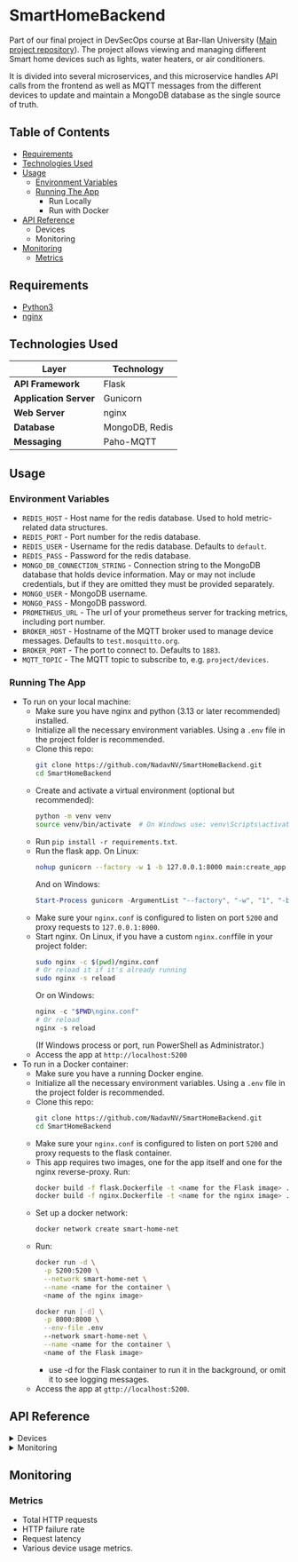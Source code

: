 # SmartHomeBackend

Part of our final project in DevSecOps course at Bar-Ilan
University ([Main project repository](https://github.com/NadavNV/SmartHomeConfig)). The project allows viewing and
managing different Smart home devices such as lights, water heaters, or air conditioners.

It is divided into several microservices, and this microservice handles API calls from the frontend as well as MQTT
messages from the different devices to update and maintain a MongoDB database as the single source of truth.

## Table of Contents

- [Requirements](#requirements)
- [Technologies Used](#technologies-used)
- [Usage](#usage)
    - [Environment Variables](#environment-variables)
    - [Running The App](#running-the-app)
        - Run Locally
        - Run with Docker
- [API Reference](#api-reference)
    - Devices
    - Monitoring
- [Monitoring](#monitoring)
    - [Metrics](#metrics)

## Requirements

- [Python3](https://www.python.org/downloads/)
- [nginx](https://nginx.org/en/download.html)

## Technologies Used

| Layer                  | Technology     |
|------------------------|----------------|
| **API Framework**      | Flask          |
| **Application Server** | Gunicorn       |
| **Web Server**         | nginx          |
| **Database**           | MongoDB, Redis |
| **Messaging**          | Paho-MQTT      |

## Usage

### Environment Variables

- `REDIS_HOST` - Host name for the redis database. Used to hold metric-related data structures.
- `REDIS_PORT` - Port number for the redis database.
- `REDIS_USER` - Username for the redis database. Defaults to `default`.
- `REDIS_PASS` - Password for the redis database.
- `MONGO_DB_CONNECTION_STRING` - Connection string to the MongoDB database that holds device information. May or may not
  include credentials, but if they are omitted they must be provided separately.
- `MONGO_USER` - MongoDB username.
- `MONGO_PASS` - MongoDB password.
- `PROMETHEUS_URL` - The url of your prometheus server for tracking metrics, including port number.
- `BROKER_HOST` - Hostname of the MQTT broker used to manage device messages. Defaults to `test.mosquitto.org`.
- `BROKER_PORT` - The port to connect to. Defaults to `1883`.
- `MQTT_TOPIC` - The MQTT topic to subscribe to, e.g. `project/devices`.

### Running The App

- To run on your local machine:
    - Make sure you have nginx and python (3.13 or later recommended) installed.
    - Initialize all the necessary environment variables. Using a `.env` file in the project folder is recommended.
    - Clone this repo:
      ```bash
      git clone https://github.com/NadavNV/SmartHomeBackend.git
      cd SmartHomeBackend
      ```
    - Create and activate a virtual environment (optional but recommended):
        ```bash
        python -m venv venv
        source venv/bin/activate  # On Windows use: venv\Scripts\activate
        ```
    - Run `pip install -r requirements.txt`.
    - Run the flask app. On Linux:
        ```bash
        nohup gunicorn --factory -w 1 -b 127.0.0.1:8000 main:create_app > gunicorn.log 2>&1 &
        ```
      And on Windows:
        ```powershell
        Start-Process gunicorn -ArgumentList "--factory", "-w", "1", "-b", "127.0.0.1:8000", "main:create_app"
        ```
    - Make sure your `nginx.conf` is configured to listen on port `5200` and proxy requests to `127.0.0.1:8000`.
    - Start nginx. On Linux, if you have a custom `nginx.conf`file in your project folder:
        ```bash
        sudo nginx -c $(pwd)/nginx.conf
        # Or reload it if it's already running
        sudo nginx -s reload
        ```
      Or on Windows:
        ```powershell
        nginx -c "$PWD\nginx.conf"
        # Or reload
        nginx -s reload
        ```
      (If Windows process or port, run PowerShell as Administrator.)
    - Access the app at `http://localhost:5200`
- To run in a Docker container:
    - Make sure you have a running Docker engine.
    - Initialize all the necessary environment variables. Using a `.env` file in the project folder is recommended.
    - Clone this repo:
      ```bash
      git clone https://github.com/NadavNV/SmartHomeBackend.git
      cd SmartHomeBackend
      ```
    - Make sure your `nginx.conf` is configured to listen on port `5200` and proxy requests to the flask container.
    - This app requires two images, one for the app itself and one for the nginx reverse-proxy. Run:
      ```bash
      docker build -f flask.Dockerfile -t <name for the Flask image> .
      docker build -f nginx.Dockerfile -t <name for the nginx image> .
      ```
    - Set up a docker network:
        ```bash
        docker network create smart-home-net
        ```
    - Run:
      ```bash
      docker run -d \
        -p 5200:5200 \
        --network smart-home-net \
        --name <name for the container \
        <name of the nginx image>
      
      docker run [-d] \
        -p 8000:8000 \
        --env-file .env
        --network smart-home-net \
        --name <name for the container \
        <name of the Flask image>
      ```
        - use -d for the Flask container to run it in the background, or omit it to see logging messages.
    - Access the app at `gttp://localhost:5200`.

## API Reference

<details>
<summary>Devices</summary>

| Method | Endpoint                   | Description                 |
|--------|----------------------------|-----------------------------|
| GET    | `/api/ids`                 | List all device IDs         |
| GET    | `/api/devices`             | List all devices            |
| GET    | `/api/devices/<id>`        | Device details              |
| GET    | `/api/devices/analytics`   | Device usage analytics      |
| POST   | `/api/devices`             | Add new device              |
| PUT    | `/api/devices/<id>`        | Update device information   |
| DELETE | `/api/devices/<id>`        | Delete device               |
| POST   | `/api/devices/<id>/action` | Update device configuration |

</details>

<details>
<summary>Monitoring</summary>

| Method | Endpoint   | Description        |
|--------|------------|--------------------|
| GET    | `/metrics` | Prometheus metrics |
| GET    | `/healthy` | Liveness check     |
| GET    | `/ready`   | Readiness check    |

</details>

## Monitoring

### Metrics

- Total HTTP requests
- HTTP failure rate
- Request latency
- Various device usage metrics.
